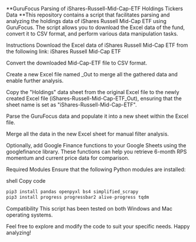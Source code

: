 **GuruFocus Parsing of iShares-Russell-Mid-Cap-ETF Holdings Tickers Data
**This repository contains a script that facilitates parsing and analyzing the holdings data of iShares Russell Mid-Cap ETF using GuruFocus. The script allows you to download the Excel data of the fund, convert it to CSV format, and perform various data manipulation tasks.

Instructions
Download the Excel data of iShares Russell Mid-Cap ETF from the following link:
iShares Russell Mid-Cap ETF

Convert the downloaded Mid-Cap-ETF file to CSV format.

Create a new Excel file named _Out to merge all the gathered data and enable further analysis.

Copy the "Holdings" data sheet from the original Excel file to the newly created Excel file (iShares-Russell-Mid-Cap-ETF_Out), ensuring that the sheet name is set as "iShares-Russell-Mid-Cap-ETF".

Parse the GuruFocus data and populate it into a new sheet within the Excel file.

Merge all the data in the new Excel sheet for manual filter analysis.

Optionally, add Google Finance functions to your Google Sheets using the googlefinance library. These functions can help you retrieve 6-month RPS momentum and current price data for comparison.

Required Modules
Ensure that the following Python modules are installed:

shell
Copy code
```python
pip3 install pandas openpyxl bs4 simplified_scrapy
pip3 install progress progressbar2 alive-progress tqdm
```
Compatibility
This script has been tested on both Windows and Mac operating systems.

Feel free to explore and modify the code to suit your specific needs. Happy analyzing!